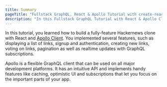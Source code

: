 ```yaml
---
title: Summary
pageTitle: "Fullstack GraphQL, React & Apollo Tutorial with create-react-app"
description: "In this Fullstack GraphQL Tutorial with React & Apollo Client you learned how to build a production-ready Hackernews clone using create-react-app & Prisma."
---
```


In this tutorial, you learned how to build a fully-feature Hackernews clone with React and [Apollo Client](http://dev.apollodata.com/react/). You implemented several features, such as displaying a list of links, signup and authentication, creating new links, voting on links, pagination as well as realtime updates with GraphQL subscriptions.

Apollo is a flexible GraphQL client that can be used on all major development platforms. It has an intuitive API and implements handy features like caching, optimistic UI and subscriptions that let you focus on the important parts of your app.